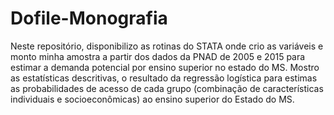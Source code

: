 # Dofile-Monografia
Neste repositório, disponibilizo as rotinas do STATA onde crio as variáveis e monto minha amostra a partir dos dados da PNAD de 2005 e 2015 para estimar a demanda potencial por ensino superior no estado do MS. Mostro as estatísticas descritivas, o resultado da regressão logística para estimas as probabilidades de acesso de cada grupo (combinação de características individuais e socioeconômicas) ao ensino superior do Estado do MS.
